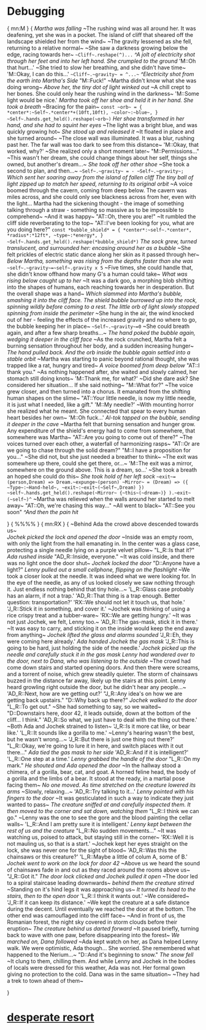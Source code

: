 # Debugging

{
mn:M
}
{
*Martha was falling*
~The rushing wind was all around her.
It was deafening, yet she was in a pocket. 
The island of cliff that sheared off the landscape shielded her from the wind~
~The gravity lessened as she fell, returning to a relative normal~
~She saw a darkness growing below the edge, racing towards her~
`
~Cliff~.reshape(^)...
`
*^A jolt of electricity shot through her feet and into her left hand.
She crumpled to the ground*
'M::Oh that hurt...'
~She tried to slow her breathing, and she didn't have time~
'M::Okay, I can do this...'
`
~Cliff~.~gravity~ = ^...~
`
*^Electricity shot from the earth into Martha's Side*
"M::Fuck!"
~Martha didn't know what she was doing wrong~
*Above her, the tiny dot of light winked out*
~A chill crept to her bones.
She could only hear the rushing wind in the darkness~
'M::Some light would be nice.'
*Martha took off her shoe and held it in her hand.
She took a breath*
~Bracing for the pain~
`
const ~orb~ = {
    *center*:~Self~.*center*+(10ft,10ft),
    ~color~:~blue~,
}
~Self~.hands.get_held().reshape(~orb~)
`
*Her shoe transformed in her hand, and she had to squint her eyes*
~The light was a bright blue, and was quickly growing hot~
*She stood up and released it*
~It floated in place and she turned around~
~The close wall was illuminated.
It was a blur, rushing past her.
The far wall was too dark to see from this distance~
'M::Okay, that worked, why?'
~She realized only a short moment later~
"M::Permissions..."
~This wasn't her dream, she could change things about her self, things she owned, but another's dream...~
*She took off her other shoe*
~She took a second to plan, and then...~
`
~Self~.~gravity~ = - ~Self~.~gravity~;
`
*Which sent her soaring away from the island of fallen cliff*
*The tiny ball of light zipped up to match her speed, returning to its original orbit*
~A voice boomed through the cavern, coming from deep below.
The cavern was miles across, and she could only see blackness across from her, even with the light...
Martha had the sickening thought - the image of something talking through a straw - something so massive as to be impossible to comprehend~
~And it was happy~
"AT::Oh, there you are!"
~It rumbled the cliff side reverberating to the top~
"AT::I've been looking for you, what are you doing here?"
`
const *bubble_shield* = {
    *center*:~self~.*center*,
    *radius*:*12ft*,
    ~type~:*energy*,
}
~Self~.hands.get_held().reshape(*bubble_shield*)
`
*The sock grew, turned translucent, and surrounded her: encasing around her as a bubble*
~She felt prickles of electric static dance along her skin as it passed through her~
*Below Martha, something was rising from the depths faster than she was*
`
~self~.~gravity~=~self~.gravity x 5
`
~Five times, she could handle that, she didn't know offhand how many G's a human could take~
*What was rising below caught up to her*
~It was a dark goo, a morphing blob shifting into the shapes of humans, each reaching towards her in desperation.
But the overall shape was a hand~
*Which slammed into Martha's bubble, smashing it into the cliff face.
The shield bubble burrowed up into the rock, spinning wildly before coming to a rest.
The little orb of light slowly stopped spinning from inside the perimeter*
~She hung in the air, the wind knocked out of her - feeling the effects of the increased gravity and no where to go, the bubble keeping her in place~
`
~Self~.~gravity~=0
`
~She could breath again, and after a few sharp breaths...~
*The hand poked the bubble again, wedging it deeper in the cliff face*
~As the rock crunched, Martha felt a burning sensation throughout her body, and a sudden increasing hunger~
*The hand pulled back. 
And the orb inside the bubble again settled into a stable orbit*
~Martha was starting to panic beyond rational thought, she was trapped like a rat, hungry and tired~
*A voice boomed from deep below*
"AT::I thank you."
~As nothing happened after, she waited and slowly calmed, her stomach still doing knots~
'M::Thank me, for what?'
~Did she dare ask? 
She considered her situation... 
If she said nothing~
"M::What for?"
~The voice grew closer, and then turned into a chorus.
It emanated from the shifting human shapes on the slime~
"AT::Your little needle, is now my little needle, it is just what I needed, like a gift."
'M::My needle?'
~With mounting horror she realized what he meant.
She connected that spear to every human heart besides her own~
'M::Oh fuck...'
*Al-tok tapped on the bubble, sending it deeper in the cave*
~Martha felt that burning sensation and hunger grow.
Any expenditure of the shield's energy had to come from somewhere, that somewhere was Martha~
"AT::Are you going to come out of there?"
~The voices turned over each other, a waterfall of harmonizing rasps~
"AT::Or are we going to chase through the solid dream?"
"M::I have a proposition for you..."
~She did not, but she just needed a breather to think~
~The exit was somewhere up there, could she get there, or...~
'M::The exit was a mirror, somewhere on the ground above.
This is a dream, so...'
~She took a breath an hoped she could do this~
*She took hold of her left sock*
`
~exit~= (person,Dream) => Dream.~expunge~(person)
~Mirror~ = (Dream) => ({
    ~Type~:~Hand-held~,
    ~exit~:~exit~(~Self~,Dream)
    })
~self~.hands.get_held().reshape(~Mirror~
    {~this~(~dream~)}
    ).~exit~(~self~)^
`
~Martha was relieved when the walls around her started to melt away~
"AT::Oh, we're chasing this way..."
~All went to black~
"AT::See you soon"
*^And then the pain hit*

}
{
%%%%
}
{
mn:RX
}
{
~Behind Ada the crowd above descended towards us~    
*Jochek picked the lock and opened the door*
~Inside was an empty room, with only the light from the hall emanating in. 
In the center was a glass case, protecting a single needle lying on a purple velvet pillow~
"L_R::Is that it?"
*Ada rushed inside*
"AD_R::Inside, everyone."
~It was cold inside, and there was no light once the door shut~
*Jochek locked the door*
"D::Anyone have a light?"
*Lenny pulled out a small cellphone, flipping on the flashlight*
~We took a closer look at the needle.
It was indeed what we were looking for.
In the eye of the needle, as any of us looked closely we saw nothing through it.
Just endless nothing behind that tiny hole...~
'L_R::Glass case probably has an alarm, if not a trap.'
'AD_R::That thing is a trap enough. Better question: transportation?'
'RX::We should not let it touch us, that hole.'
'J_R::Stick it in something, and cover it.'
~Jochek was thinking of using a rice crispy treat and a tubber-ware~
'RX::We are getting hungry.'
~It was not just Jochek, we felt, Lenny too.~
'AD_R::The gas-mask, stick it in there.'
~It was easy to carry, and sticking it on the inside would keep the end away from anything~
*Jochek lifted the glass and alarms sounded*
'J_R::Eh, they were coming here already.'
*Ada handed Jochek the gas mask*
'J_R::This is going to be hard, just holding the side of the needle.'
*Jochek picked up the needle and carefully stuck it in the gas mask*
*Lenny had wandered over to the door, next to Dana, who was listening to the outside*
~The crowd had come down stairs and started opening doors.
And then there were screams, and a torrent of noise, which grew steadily quieter.
The storm of chainsaws buzzed in the distance far away, likely up the stairs at this point.
Lenny heard growling right outside the door, but he didn't hear any people...~
'AD_R::Next, how are we getting out?'
"J_R::Any idea's on how we are getting back upstairs."
"D::Why back up there?"
*Jochek walked to the door*
"L_R::To get out."
~She had something to say, so we waited~
"D::Downstairs here, door 42, it leads outside, down at the bottom of the cliff... 
I think."
'AD_R::So what, we just have to deal with the thing out there.'
~Both Ada and Jochek strained to listen~
'J_R::Is it more cat like, or bear like.'
'L_R::It sounds like a gorilla to me.'
~Lenny's hearing wasn't the best, but he wasn't wrong...~
'J_R::But there is just one thing out there?'
"L_R::Okay, we're going to lure it in here, and switch places with it out there..."
*Ada tied the gas mask to her side*
'AD_R::And if it is intelligent?'
'L_R::One step at a time.'
*Lenny grabbed the handle of the door*
"L_R::On my mark."
*He shouted and Ada opened the door*
~In the hallway stood a chimera, of a gorilla, bear, cat, and goat.
A horned feline head, the body of a gorilla and the limbs of a bear.
It stood at the ready, in a martial pose facing them~
*No one moved.
As time stretched on the creature lowered its arms*
~Slowly, relaxing...~
'AD_R::Try talking to it...'
*Lenny pointed with his fingers to the door*
~It was gesticulated in such a way to indicate they just wanted to pass~
*The creature sniffed at and carefully inspected them.
It then moved to the corner and sat down, watching them*
"L_R::I think we can go."
~Lenny was the one to see the gore and the blood painting the cellar walls~
'L_R::And I am pretty sure it is intelligent.'
*Lenny kept between the rest of us and the creature*
"L_R::No sudden movements..."
~It was watching us, poised to attack, but staying still in the corner~
'RX::Well it is not mauling us, so that is a start.'
~Jochek kept her eyes straight on the lock, she was never one for the sight of blood~
'AD_R::Was this the chainsaws or this creature?'
'L_R::Maybe a little of colum A, some of B.'
*Jochek went to work on the lock for door 42*
~Above us we heard the sound of chainsaws fade in and out as they raced around the rooms above us~
"J_R::Got it."
*The door lock clicked and Jochek pulled it open*
~The door led to a spiral staircase leading downwards~
*behind them the creature stirred*
~Standing on it's hind legs it was approaching us~
*It turned its head to the stairs, then to the open door*
'L_R::I think it wants out.'
~We considered~
'J_R::If it can keep its distance.'
~We kept the creature at a safe distance during the decent. 
Until eventually we reached the door at the bottom.
The other end was camouflaged into the cliff face~
~And in front of us, the Romanian forest, the night sky covered in storm clouds before their eruption~
*The creature behind us darted forward*
~It paused briefly, turning back to wave with one paw, before disappearing into the forest~
*We marched on, Dana followed*
~Ada kept watch on her, as Dana helped Lenny walk.
We were optimistic, Ada though...
She worried.
She remembered what happened to the Nerium...~
"D::And it's beginning to snow."
*The snow fell*
~It clung to them, chilling them. 
And while Lenny and Jochek in the bodies of locals were dressed for this weather, Ada was not.
Her formal gown giving no protection to the cold.
Dana was in the same situation~
~They had a trek to town ahead of them~

}

# [desperate resort](desperate-resort.md)